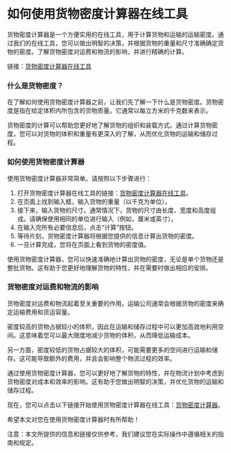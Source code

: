 如何使用货物密度计算器在线工具
===============

货物密度计算器是一个方便实用的在线工具，用于计算货物和运输的运输密度。通过我们的在线工具，您可以做出明智的决策，并根据货物的重量和尺寸准确确定货物的密度。了解货物密度对运费和物流的影响，并进行精确的计算。

链接：[货物密度计算器在线工具](https://www.onlinecalculatorsfree.com/zh-cn/tools/freight-density-calculator.html)

### 什么是货物密度？

在了解如何使用货物密度计算器之前，让我们先了解一下什么是货物密度。货物密度是指在给定体积内所包含的货物质量。它通常以每立方米的千克数来表示。

货物密度的计算可以帮助您更好地了解货物的组织和装载方式。通过计算货物密度，您可以对货物的体积和重量有更深入的了解，从而优化货物的运输和储存过程。

### 如何使用货物密度计算器

使用货物密度计算器非常简单。请按照以下步骤进行：

1. 打开货物密度计算器在线工具的链接：[货物密度计算器在线工具](https://www.onlinecalculatorsfree.com/zh-cn/tools/freight-density-calculator.html)。
2. 在页面上找到输入框，输入货物的重量（以千克为单位）。
3. 接下来，输入货物的尺寸。通常情况下，货物的尺寸由长度、宽度和高度组成。请确保使用相同的单位进行输入（例如，厘米或英寸）。
4. 在输入完所有必要信息后，点击“计算”按钮。
5. 等待片刻，货物密度计算器将根据您提供的信息计算出货物的密度。
6. 一旦计算完成，您将在页面上看到货物的密度值。

使用货物密度计算器，您可以快速准确地计算出货物的密度，无论是单个货物还是整批货物。这有助于您更好地理解货物的特性，并在需要时做出相应的安排。

### 货物密度对运费和物流的影响

货物密度对运费和物流起着至关重要的作用。运输公司通常会根据货物的密度来确定运输费用和货运容量。

密度较高的货物占据较小的体积，因此在运输和储存过程中可以更加高效地利用空间。这意味着您可以最大限度地减少货物的体积，从而降低运输成本。

另一方面，密度较低的货物占据较大的体积，可能需要更多的空间进行运输和储存。这可能导致额外的费用，并且会影响整个物流过程的效率。

通过使用货物密度计算器，您可以更好地了解货物的特性，并在物流计划中考虑到货物密度对成本和效率的影响。这有助于您做出明智的决策，并优化货物的运输和储存过程。

现在，您可以点击以下链接开始使用货物密度计算器在线工具：[货物密度计算器](https://www.onlinecalculatorsfree.com/zh-cn/tools/freight-density-calculator.html)。

希望本文对您在使用货物密度计算器时有所帮助！

注意：本文所提供的信息和链接仅供参考，我们建议您在实际操作中遵循相关的指南和规定。